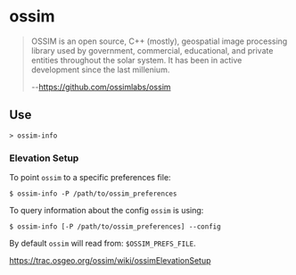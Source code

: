 # ossim

> OSSIM is an open source, C++ (mostly), geospatial image processing library used by government, commercial, educational, and private entities throughout the solar system. It has been in active development since the last millenium.
>
> --https://github.com/ossimlabs/ossim

## Use

```
> ossim-info
```



### Elevation Setup

To point `ossim` to a specific preferences file:
```
$ ossim-info -P /path/to/ossim_preferences
```

To query information about the config `ossim` is using:
```
$ ossim-info [-P /path/to/ossim_preferences] --config
```

By default `ossim` will read from: `$OSSIM_PREFS_FILE`.

https://trac.osgeo.org/ossim/wiki/ossimElevationSetup
